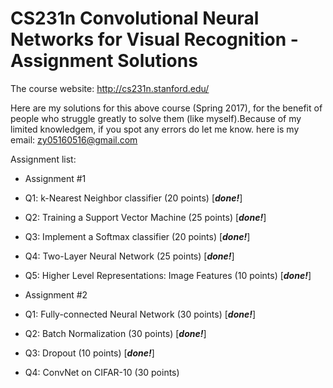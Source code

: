 CS231n Convolutional Neural Networks for Visual Recognition - Assignment Solutions
===============

The course website: http://cs231n.stanford.edu/

Here are my solutions for this above course (Spring 2017), for the benefit of people who struggle greatly to solve them (like myself).Because of my limited knowledgem, if you spot any errors do let me know.
here is my email: zy05160516@gmail.com


Assignment list:

* Assignment #1
* Q1: k-Nearest Neighbor classifier (20 points) [***done!***]
* Q2: Training a Support Vector Machine (25 points) [***done!***]
* Q3: Implement a Softmax classifier (20 points) [***done!***]
* Q4: Two-Layer Neural Network (25 points) [***done!***]
* Q5: Higher Level Representations: Image Features (10 points) [***done!***]

* Assignment #2
* Q1: Fully-connected Neural Network (30 points) [***done!***]
* Q2: Batch Normalization (30 points) [***done!***]
* Q3: Dropout (10 points) [***done!***]
* Q4: ConvNet on CIFAR-10 (30 points)

